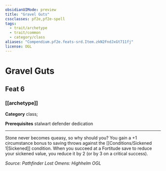 ```yaml
---
obsidianUIMode: preview
title: "Gravel Guts"
cssclasses: pf2e,pf2e-spell
tags:
  - trait/archetype
  - trait/common
  - category/class
aliases: "Compendium.pf2e.feats-srd.Item.zkN2FndJxGt711fj"
license: OGL
---
```

# Gravel Guts
## Feat 6
### [[archetype]]

**Category** class; 



**Prerequisites** stalwart defender dedication
* * *
Stone never becomes queasy, so why should you? You gain a +1 circumstance bonus to saving throws against the [[Conditions/Sickened 1|Sickened]] condition. When you succeed at a Fortitude save to reduce your sickened value, you reduce it by 2 (or by 3 on a critical success).

*Source: Pathfinder Lost Omens: Highhelm*
*OGL*